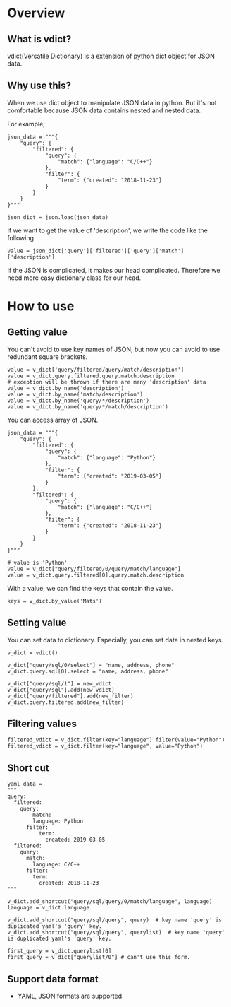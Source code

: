 # Overview
## What is vdict?
vdict(Versatile Dictionary) is a extension of python dict object for JSON data.

## Why use this?

When we use dict object to manipulate JSON data in python. But it's not comfortable because JSON data contains nested and nested data.

For example,

    json_data = """{
        "query": {
            "filtered": {
                "query": {
                    "match": {"language": "C/C++"}
                },
                "filter": {
                    "term": {"created": "2018-11-23"}
                }
            }
        }
    }"""
    
    json_dict = json.load(json_data)

If we want to get the value of 'description', we write the code like the following

    value = json_dict['query']['filtered']['query']['match']['description']

If the JSON is complicated, it makes our head complicated. Therefore we need more easy dictionary class for our head.

# How to use

## Getting value

You can't avoid to use key names of JSON, but now you can avoid to use redundant square brackets.

    value = v_dict['query/filtered/query/match/description']
    value = v_dict.query.filtered.query.match.description
    # exception will be thrown if there are many 'description' data
    value = v_dict.by_name('description') 
    value = v_dict.by_name('match/description')
    value = v_dict.by_name('query/*/description')
    value = v_dict.by_name('query/*/match/description')

You can access array of JSON.

    json_data = """{
        "query": {
            "filtered": {
                "query": {
                    "match": {"language": "Python"}
                },
                "filter": {
                    "term": {"created": "2019-03-05"}
                }
            },
            "filtered": {
                "query": {
                    "match": {"language": "C/C++"}
                },
                "filter": {
                    "term": {"created": "2018-11-23"}
                }
            }
        }
    }"""
    
    # value is 'Python'
    value = v_dict["query/filtered/0/query/match/language"]
    value = v_dict.query.filtered[0].query.match.description
    

With a value, we can find the keys that contain the value.

    keys = v_dict.by_value('Mats')

## Setting value

You can set data to dictionary. Especially, you can set data in nested keys.

    v_dict = vdict()
    
    v_dict["query/sql/0/select"] = "name, address, phone"
    v_dict.query.sql[0].select = "name, address, phone"
    
    v_dict["query/sql/1"] = new_vdict
    v_dict["query/sql"].add(new_vdict)
    v_dict["query/filtered"].add(new_filter)
    v_dict.query.filtered.add(new_filter)

## Filtering values

    filtered_vdict = v_dict.filter(key="language").filter(value="Python")
    filtered_vdict = v_dict.filter(key="language", value="Python")

## Short cut

    yaml_data =
    """
    query: 
      filtered: 
        query: 
    	    match: 
            language: Python
          filter: 
              term: 
                created: 2019-03-05
      filtered: 
        query: 
          match: 
            language: C/C++
          filter: 
            term: 
              created: 2018-11-23
    """
    
    v_dict.add_shortcut("query/sql/query/0/match/language", language)
    language = v_dict.language
    
    v_dict.add_shortcut("query/sql/query", query)  # key name 'query' is duplicated yaml's 'query' key.
    v_dict.add_shortcut("query/sql/query", querylist)  # key name 'query' is duplicated yaml's 'query' key.
    
    first_query = v_dict.querylist[0]
    first_query = v_dict["querylist/0"] # can't use this form.

## Support data format
- YAML, JSON formats are supported.

